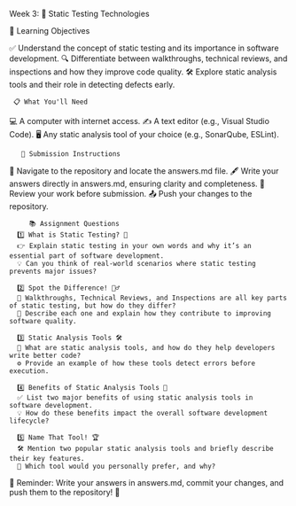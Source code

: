 Week 3: 🔎 Static Testing Technologies 

🎯 Learning Objectives

✅ Understand the concept of static testing and its importance in software development.
🔍 Differentiate between walkthroughs, technical reviews, and inspections and how they improve code quality.
🛠️ Explore static analysis tools and their role in detecting defects early.


     📋 What You'll Need
💻 A computer with internet access.
✍️ A text editor (e.g., Visual Studio Code).
🖥️ Any static analysis tool of your choice (e.g., SonarQube, ESLint).

       📝 Submission Instructions
📂 Navigate to the repository and locate the answers.md file.
🖋️ Write your answers directly in answers.md, ensuring clarity and completeness.
🔄 Review your work before submission.
📤 Push your changes to the repository.


         📚 Assignment Questions
      1️⃣ What is Static Testing? 🧐
      👉 Explain static testing in your own words and why it’s an essential part of software development.
      💡 Can you think of real-world scenarios where static testing prevents major issues?

      2️⃣ Spot the Difference! 🕵️‍♂️
      🚀 Walkthroughs, Technical Reviews, and Inspections are all key parts of static testing, but how do they differ?
      🔄 Describe each one and explain how they contribute to improving software quality.

      3️⃣ Static Analysis Tools 🛠️
      🤔 What are static analysis tools, and how do they help developers write better code?
      ⚙️ Provide an example of how these tools detect errors before execution.

      4️⃣ Benefits of Static Analysis Tools 🌟
      ✅ List two major benefits of using static analysis tools in software development.
      💡 How do these benefits impact the overall software development lifecycle?

      5️⃣ Name That Tool! 🏆
      🛠️ Mention two popular static analysis tools and briefly describe their key features.
      🚀 Which tool would you personally prefer, and why?

📌 Reminder: Write your answers in answers.md, commit your changes, and push them to the repository! 🚀
